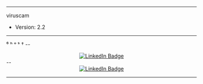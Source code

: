 - - -

viruscam
  - Version: 2.2

- - -

⁶ ʰ ᵒ ˢ †
-- <div id="badges" align="center">
      <a href="https://t.me/are_you_okays">
        <img src="https://img.shields.io/badge/GROUP-red?style=for-the-badge&logo=twitter&logoColor=white)" alt="LinkedIn Badge"/>
      </a>
    </div>
-- <div id="badges" align="center">
      <a href="https://vk.com/invite/AMKGDq4">
        <img src="https://img.shields.io/badge/Sicret-red?style=for-the-badge&logo=twitter&logoColor=white)" alt="LinkedIn Badge"/>
      </a>
    </div>
  
- - -
